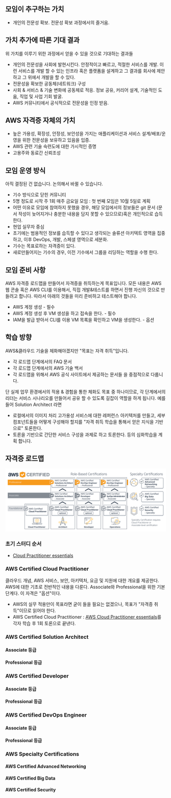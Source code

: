 ## 모임이 추구하는 가치
 * 개인의 전문성 확보. 전문성 확보 과정에서의 즐거움.

## 가치 추가에 따른 기대 결과
위 가치를 이루기 위한 과정에서 얻을 수 있을 것으로 기대하는 결과들
 * 개인의 전문성을 사회에 발현시킨다. 안정적이고 빠르고, 적절한 서비스를 개발. 이런 서비스를 개발 할 수 있는 인프라 혹은 플랫폼을 설계하고 그 결과를 회사에 제안하고 그 위에서 개발을 할 수 있다.
 * 전문성을 확보한 공동체(네트워크) 구성 
 * 사회 & 서비스 & 기술 변화에 공동체로 적응. 정보 공유, 커리어 설계, 기술적인 도움, 직업 및 사업 기회 발굴.
 * AWS 커뮤니티에서 공식적으로 전문성을 인정 받음.

## AWS 자격증 자체의 가치
  * 높은 가용성, 확장성, 안정성, 보안성을 가지는 애플리케이션과 서비스 설계/배포/운영을 위한 전문성을 보유하고 있음을 입증.
  * AWS 관련 기술 숙련도에 대한 가시적인 증명
  * 고용주와 동료간 신뢰조성

## 모임 운영 방식
아직 결정된 건 없습니다. 논의해서 바뀔 수 있습니다.
  * 기수 방식으로 닫힌 커뮤니티
  * 5명 정도로 시작 주 1회 매주 금요일 모임 : 첫 번째 모임은 10월 5일로 계획
  * 어떤 이유로 모임에 참여하지 못했을 경우, 해당 모임에서의 정보들은 git 문서 (문서 작성이 늦어지거나 충분한 내용을 담지 못할 수 있으므로)혹은 개인적으로 습득한다.
  * 현업 실무자 중심
  * 초기에는 범용적인 정보를 습득할 수 있다고 생각되는 솔류션 아키텍트 영역을 집중하고, 이후 DevOps, 개발, 스페셜 영역으로 세분화. 
  * 기수는 목표로하는 자격증이 있다. 
  * 새로만들어지는 기수의 경우, 이전 기수에서 그룹을 리딩하는 역할을 수행 한다. 

## 모임 준비 사항
AWS 자격증 로드맵을 만들어서 자격증을 취득하는게 목표입니다. 모든 내용은 AWS 웹 콘솔 혹은 AWS CLI를 이용해서, 직접 개발&테스트를 하면서 진행 자신의 것으로 만들려고 합니다. 따라서 아래의 것들을 미리 준비하고 테스트해야 합니다.
  * AWS 계정 생성 - 필수 
  * AWS 계정 생성 후 VM 생성을 하고 접속을 한다. - 필수
  * IAM을 발급 받아서 CLI를 이용 VM 목록을 확인하고 VM을 생성한다. - 옵션

## 학습 방향
AWS&클라우드 기술을 체화해야겠지만 "목표는 자격 취득"입니다.
  * 각 로드맵 단계에서의 FAQ 문서
  * 각 로드맵 단계에서의 AWS 기술 백서
  * 각 로드맵을 위해서 AWS 공식 사이트에서 제공하는 문서들
을 중점적으로 다룹니다.

단 실제 업무 환경에서의 적용 & 경험을 통한 체화도 목표 중 하나이므로, 각 단계에서의 리더는 서비스 시나리오를 만들어서 공유 할 수 있도록 길잡이 역할을 하게 됩니다. 예를 들어 Solution Architect 라면
  * 로컬에서의 이미지 처리 고가용성 서비스에 대한 레퍼런스 아키텍처를 만들고, 세부 컴포넌트들을 어떻게 구성해야 할지를 "자격 취득 학습을 통해서 얻은 지식을 기반으로" 토론한다.
  * 토론을 기반으로 간단한 서비스 구성을 과제로 하고 토론한다.
등의 심화학습을 계획 합니다.

## 자격증 로드맵
![이미지](src/cert-roadmap-update-horz.db90b31e06fa36d126fb6caed07119b1a71181db.png)

### 초기 스터디 순서
 * [Cloud Practitioner essentials](cloud-practitioner-essentials)

### AWS Certified Cloud Practitioner
클라우드 개념, AWS 서비스, 보안, 아키텍처, 요금 및 지원에 대한 개요를 제공한다. AWS에 대한 기초로 전반적인 내용을 다룬다. Associate와 Professional을 위한 기본단계다. 이 자격은 "옵션"이다. 
  * AWS의 실무 적용만이 목표라면 굳이 들을 필요는 없겠으나, 목표가 "자격증 취득"이므로 읽어야 한다.
  * AWS Certified Cloud Practitioner : [AWS Cloud Practitioner essentials](https://aws.amazon.com/ko/training/course-descriptions/cloud-practitioner-essentials/)를 각자 학습 후 1회 토론으로 끝낸다. 

### AWS Certified Solution Architect 
#### Associate 등급
#### Professional 등급

### AWS Certified Developer 
#### Associate 등급
#### Professional 등급

### AWS Certified DevOps Engineer 
#### Associate 등급
#### Professional 등급

### AWS Specialty Certifications 
#### AWS Certified Advanced Networking
#### AWS Certified Big Data 
#### AWS Certified Security 

